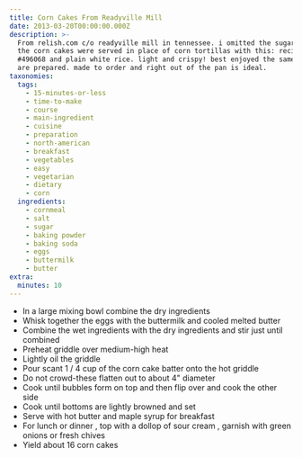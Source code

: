 ```yaml
---
title: Corn Cakes From Readyville Mill
date: 2013-03-20T00:00:00.000Z
description: >-
  From relish.com c/o readyville mill in tennessee. i omitted the sugar because
  the corn cakes were served in place of corn tortillas with this: recipe
  #496068 and plain white rice. light and crispy! best enjoyed the same day they
  are prepared. made to order and right out of the pan is ideal.
taxonomies:
  tags:
    - 15-minutes-or-less
    - time-to-make
    - course
    - main-ingredient
    - cuisine
    - preparation
    - north-american
    - breakfast
    - vegetables
    - easy
    - vegetarian
    - dietary
    - corn
  ingredients:
    - cornmeal
    - salt
    - sugar
    - baking powder
    - baking soda
    - eggs
    - buttermilk
    - butter
extra:
  minutes: 10
---
```

 - In a large mixing bowl combine the dry ingredients
 - Whisk together the eggs with the buttermilk and cooled melted butter
 - Combine the wet ingredients with the dry ingredients and stir just until combined
 - Preheat griddle over medium-high heat
 - Lightly oil the griddle
 - Pour scant 1 / 4 cup of the corn cake batter onto the hot griddle
 - Do not crowd-these flatten out to about 4" diameter
 - Cook until bubbles form on top and then flip over and cook the other side
 - Cook until bottoms are lightly browned and set
 - Serve with hot butter and maple syrup for breakfast
 - For lunch or dinner , top with a dollop of sour cream , garnish with green onions or fresh chives
 - Yield about 16 corn cakes
